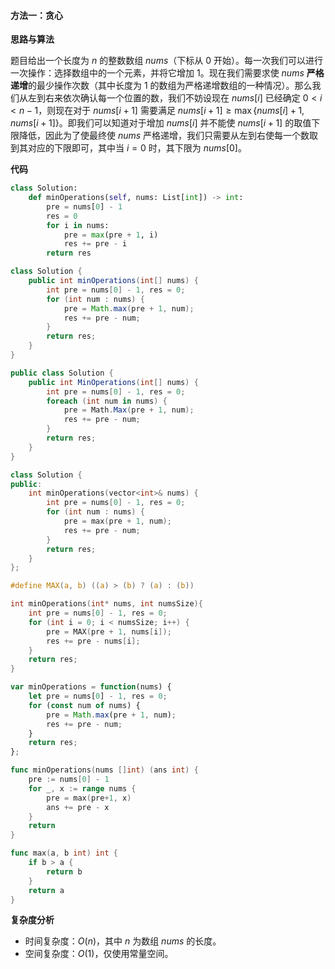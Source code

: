 #### 方法一：贪心

**思路与算法**

题目给出一个长度为 $n$ 的整数数组 $\textit{nums}$（下标从 $0$ 开始）。每一次我们可以进行一次操作：选择数组中的一个元素，并将它增加 $1$。现在我们需要求使 $\textit{nums}$ **严格递增**的最少操作次数（其中长度为 $1$ 的数组为严格递增数组的一种情况）。那么我们从左到右来依次确认每一个位置的数，我们不妨设现在 $\textit{nums}[i]$ 已经确定 $0 < i < n - 1$，则现在对于 $\textit{nums}[i + 1]$ 需要满足 $\textit{nums}[i + 1] \ge \max\{\textit{nums}[i] + 1, \textit{nums}[i + 1]\}$。即我们可以知道对于增加 $\textit{nums}[i]$ 并不能使 $\textit{nums}[i + 1]$ 的取值下限降低，因此为了使最终使 $\textit{nums}$ 严格递增，我们只需要从左到右使每一个数取到其对应的下限即可，其中当 $i = 0$ 时，其下限为 $\textit{nums}[0]$。

**代码**

```Python [sol1-Python3]
class Solution:
    def minOperations(self, nums: List[int]) -> int:
        pre = nums[0] - 1
        res = 0
        for i in nums:
            pre = max(pre + 1, i)
            res += pre - i
        return res
```

```Java [sol1-Java]
class Solution {
    public int minOperations(int[] nums) {
        int pre = nums[0] - 1, res = 0;
        for (int num : nums) {
            pre = Math.max(pre + 1, num);
            res += pre - num;
        }
        return res;
    }
}
```

```C# [sol1-C#]
public class Solution {
    public int MinOperations(int[] nums) {
        int pre = nums[0] - 1, res = 0;
        foreach (int num in nums) {
            pre = Math.Max(pre + 1, num);
            res += pre - num;
        }
        return res;
    }
}
```

```C++ [sol1-C++]
class Solution {
public:
    int minOperations(vector<int>& nums) {
        int pre = nums[0] - 1, res = 0;
        for (int num : nums) {
            pre = max(pre + 1, num);
            res += pre - num;
        }
        return res;
    }
};
```

```C [sol1-C]
#define MAX(a, b) ((a) > (b) ? (a) : (b))

int minOperations(int* nums, int numsSize){
    int pre = nums[0] - 1, res = 0;
    for (int i = 0; i < numsSize; i++) {
        pre = MAX(pre + 1, nums[i]);
        res += pre - nums[i];
    }
    return res;
}
```

```JavaScript [sol1-JavaScript]
var minOperations = function(nums) {
    let pre = nums[0] - 1, res = 0;
    for (const num of nums) {
        pre = Math.max(pre + 1, num);
        res += pre - num;
    }
    return res;
};
```

```go [sol1-Golang]
func minOperations(nums []int) (ans int) {
    pre := nums[0] - 1
    for _, x := range nums {
        pre = max(pre+1, x)
        ans += pre - x
    }
    return
}

func max(a, b int) int {
    if b > a {
        return b
    }
    return a
}
```

**复杂度分析**

- 时间复杂度：$O(n)$，其中 $n$ 为数组 $\textit{nums}$ 的长度。
- 空间复杂度：$O(1)$，仅使用常量空间。